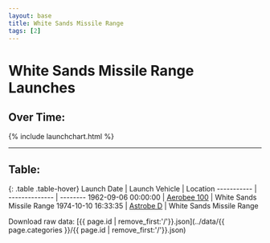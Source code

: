 ```yaml
---
layout: base
title: White Sands Missile Range
tags: [2]
---
```


# White Sands Missile Range Launches

## Over Time:

{% include launchchart.html %}

<hr />

## Table:

{: .table .table-hover}
 Launch Date | Launch Vehicle | Location
 ----------- | -------------- | --------
 1962-09-06 00:00:00 | [Aerobee 100](../Aerobee-100) | White Sands Missile Range
 1974-10-10 16:33:35 | [Astrobe D](../Astrobe-D) | White Sands Missile Range

Download raw data: [{{ page.id | remove_first:'/'}}.json](../data/{{ page.categories }}/{{ page.id | remove_first:'/'}}.json)
